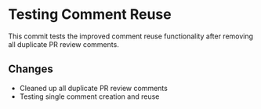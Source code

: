 # Testing Comment Reuse

This commit tests the improved comment reuse functionality after removing all duplicate PR review comments.

## Changes
- Cleaned up all duplicate PR review comments
- Testing single comment creation and reuse
